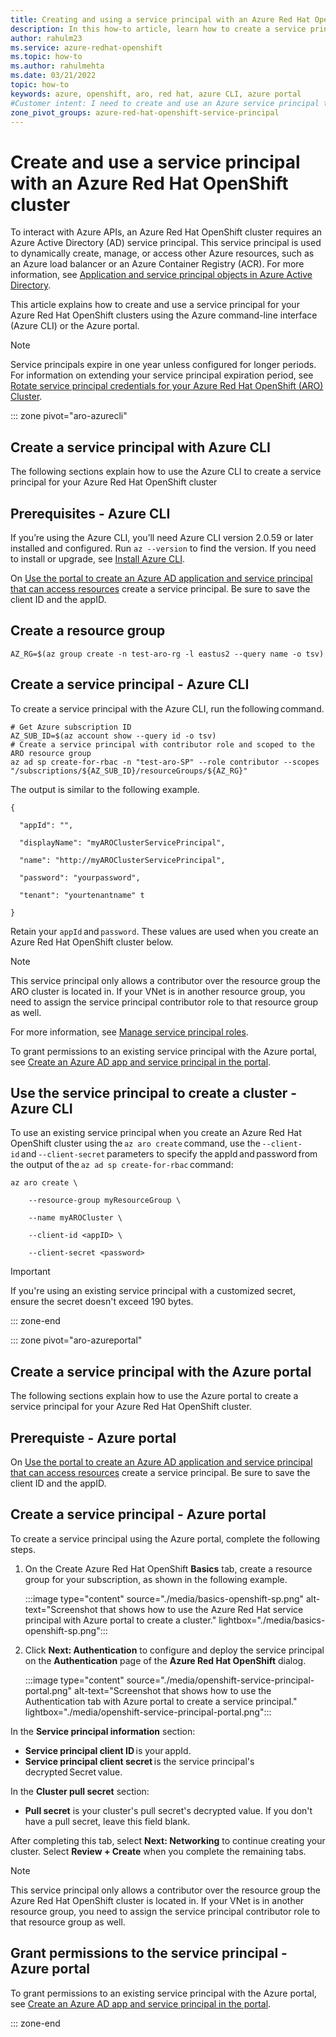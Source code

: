 ```yaml
---
title: Creating and using a service principal with an Azure Red Hat OpenShift cluster
description: In this how-to article, learn how to create a service principal with an Azure Red Hat OpenShift cluster using Azure CLI or the Azure portal.
author: rahulm23
ms.service: azure-redhat-openshift
ms.topic: how-to
ms.author: rahulmehta
ms.date: 03/21/2022
topic: how-to
keywords: azure, openshift, aro, red hat, azure CLI, azure portal
#Customer intent: I need to create and use an Azure service principal to restrict permissions to my Azure Red Hat OpenShift cluster.
zone_pivot_groups: azure-red-hat-openshift-service-principal
---
```


# Create and use a service principal with an Azure Red Hat OpenShift cluster

To interact with Azure APIs, an Azure Red Hat OpenShift cluster requires an Azure Active Directory (AD) service principal. This service principal is used to dynamically create, manage, or access other Azure resources, such as an Azure load balancer or an Azure Container Registry (ACR). For more information, see [Application and service principal objects in Azure Active Directory](../active-directory/develop/app-objects-and-service-principals.md).

This article explains how to create and use a service principal for your Azure Red Hat OpenShift clusters using the Azure command-line interface (Azure CLI) or the Azure portal.

> [!NOTE]
> Service principals expire in one year unless configured for longer periods. For information on extending your service principal expiration period, see [Rotate service principal credentials for your Azure Red Hat OpenShift (ARO) Cluster](howto-service-principal-credential-rotation.md).

::: zone pivot="aro-azurecli"

## Create a service principal with Azure CLI

The following sections explain how to use the Azure CLI to create a service principal for your Azure Red Hat OpenShift cluster 

## Prerequisites - Azure CLI

If you’re using the Azure CLI, you’ll need Azure CLI version 2.0.59 or later installed and configured. Run `az --version` to find the version. If you need to install or upgrade, see [Install Azure CLI](/cli/azure/install-azure-cli).

On [Use the portal to create an Azure AD application and service principal that can access resources](../active-directory/develop/howto-create-service-principal-portal.md) create a service principal. Be sure to save the client ID and the appID.

## Create a resource group

```azurecli-interactive
AZ_RG=$(az group create -n test-aro-rg -l eastus2 --query name -o tsv)
```

## Create a service principal - Azure CLI

 To create a service principal with the Azure CLI, run the following command.

```azurecli-interactive
# Get Azure subscription ID
AZ_SUB_ID=$(az account show --query id -o tsv) 
# Create a service principal with contributor role and scoped to the ARO resource group 
az ad sp create-for-rbac -n "test-aro-SP" --role contributor --scopes "/subscriptions/${AZ_SUB_ID}/resourceGroups/${AZ_RG}"
```

The output is similar to the following example.

```
{ 

  "appId": "", 

  "displayName": "myAROClusterServicePrincipal", 

  "name": "http://myAROClusterServicePrincipal", 

  "password": "yourpassword", 

  "tenant": "yourtenantname" t

}
``` 

Retain your `appId` and `password`. These values are used when you create an Azure Red Hat OpenShift cluster below. 
 
> [!NOTE]
> This service principal only allows a contributor over the resource group the ARO cluster is located in. If your VNet is in another resource group, you need to assign the service principal contributor role to that resource group as well. 

For more information, see [Manage service principal roles](/cli/azure/create-an-azure-service-principal-azure-cli#3-manage-service-principal-roles).

To grant permissions to an existing service principal with the Azure portal, see [Create an Azure AD app and service principal in the portal](../active-directory/develop/howto-create-service-principal-portal.md#configure-access-policies-on-resources).

## Use the service principal to create a cluster - Azure CLI

To use an existing service principal when you create an Azure Red Hat OpenShift cluster using the `az aro create` command, use the `--client-id` and `--client-secret` parameters to specify the appId and password from the output of the `az ad sp create-for-rbac` command: 

```azure-cli 
az aro create \ 

    --resource-group myResourceGroup \ 

    --name myAROCluster \ 

    --client-id <appID> \ 

    --client-secret <password> 
```

> [!IMPORTANT] 
> If you're using an existing service principal with a customized secret, ensure the secret doesn't exceed 190 bytes. 

::: zone-end

::: zone pivot="aro-azureportal"

## Create a service principal with the Azure portal

The following sections explain how to use the Azure portal to create a service principal for your Azure Red Hat OpenShift cluster.

## Prerequiste - Azure portal

On [Use the portal to create an Azure AD application and service principal that can access resources](../active-directory/develop/howto-create-service-principal-portal.md) create a service principal. Be sure to save the client ID and the appID.

## Create a service principal - Azure portal 

To create a service principal using the Azure portal, complete the following steps.

1. On the Create Azure Red Hat OpenShift **Basics** tab, create a resource group for your subscription, as shown in the following example.

   :::image type="content" source="./media/basics-openshift-sp.png" alt-text="Screenshot that shows how to use the Azure Red Hat service principal with Azure portal to create a cluster." lightbox="./media/basics-openshift-sp.png":::

2. Click **Next: Authentication** to configure and deploy the service principal on the **Authentication** page of the **Azure Red Hat OpenShift** dialog.

     :::image type="content" source="./media/openshift-service-principal-portal.png" alt-text="Screenshot that shows how to use the Authentication tab with Azure portal to create a service principal." lightbox="./media/openshift-service-principal-portal.png":::

In the **Service principal information** section:

- **Service principal client ID** is your appId. 
- **Service principal client secret** is the service principal's decrypted Secret value.

In the **Cluster pull secret** section:

- **Pull secret** is your cluster's pull secret's decrypted value. If you don't have a pull secret, leave this field blank.

After completing this tab, select **Next: Networking** to continue creating your cluster. Select **Review + Create** when you complete the remaining tabs.

> [!NOTE]
> This service principal only allows a contributor over the resource group the Azure Red Hat OpenShift cluster is located in. If your VNet is in another resource group, you need to assign the service principal contributor role to that resource group as well.

## Grant permissions to the service principal - Azure portal

To grant permissions to an existing service principal with the Azure portal, see [Create an Azure AD app and service principal in the portal](../active-directory/develop/howto-create-service-principal-portal.md#configure-access-policies-on-resources).

::: zone-end